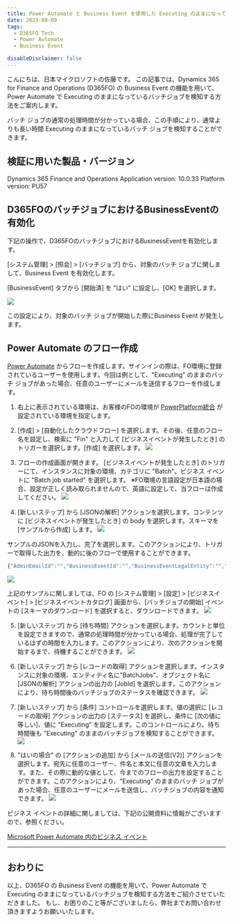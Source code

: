 ```yaml
---
title: Power Automate と Business Event を使用した Executing のままになっているバッチジョブの検知方法
date: 2023-08-09
tags:
  - D365FO Tech
  - Power Automate
  - Business Event

disableDisclaimer: false
---
```


こんにちは、日本マイクロソフトの佐藤です。
この記事では、Dynamics 365 for Finance and Operations (D365FO) の Business Event の機能を用いて、Power Automate で Executing のままになっているバッチジョブを検知する方法をご案内します。

バッチ ジョブの通常の処理時間が分かっている場合、この手順により、通常よりも長い時間 Executing のままになっているバッチ ジョブを検知することができます。  

<!-- more -->
## 検証に用いた製品・バージョン
Dynamics 365 Finance and Operations
Application version: 10.0.33
Platform version: PU57

## D365FOのバッチジョブにおけるBusinessEventの有効化
下記の操作で、D365FOのバッチジョブにおけるBusinessEventを有効化します。

[システム管理] > [照会] > [バッチジョブ] から、対象のバッチ ジョブに関しまして、Business Event を有効化します。

[BusinessEvent] タブから [開始済] を ”はい” に設定し、[OK] を選択します。

![](./how-to-executingalert/executingalert01.png)

この設定により、対象のバッチ ジョブが開始した際にBusiness Event が発生します。

## Power Automate のフロー作成
[Power Automate](https://make.powerautomate.com/) からフローを作成します。サインインの際は、FO環境に登録されているユーザーを使用します。今回は例として、"Executing" のままのバッチ ジョブがあった場合、任意のユーザーにメールを送信するフローを作成します。

1. 右上に表示されている環境は、お客様のFOの環境が [PowerPlatform統合](https://learn.microsoft.com/ja-jp/dynamics365/fin-ops-core/dev-itpro/power-platform/enable-power-platform-integration) が設定されている環境を指定します。

2. [作成] > [自動化したクラウドフロー] を選択します。その後、任意のフロー名を設定し、検索に "Fin" と入力して [ビジネスイベントが発生したとき] のトリガーを選択します。[作成] を選択します。
![](./how-to-executingalert/executingalert02.png)

3. フローの作成画面が開きます。 [ビジネスイベントが発生したとき] のトリガーにて、インスタンスに対象の環境、カテゴリに "Batch"、ビジネス イベントに "Batch job started" を選択します。
※FO環境の言語設定が日本語の場合、設定が正しく読み取られませんので、英語に設定して、当フローは作成してください。
![](./how-to-executingalert/executingalert03.png)

4. [新しいステップ] から [JSONの解析] アクションを選択します。コンテンツに [ビジネスイベントが発生したとき] の body を選択します。スキーマを [サンプルから作成] します。
![](./how-to-executingalert/executingalert04.png)

サンプルのJSONを入力し、完了を選択します。このアクションにより、トリガーで取得した出力を、動的に後のフローで使用することができます。
```javascript
{"AdminEmailId":"","BusinessEventId":"","BusinessEventLegalEntity":"","ContextRecordSubject":"","ControlNumber":0,"EventId":"","EventTime":"/Date(-2208988800000)/","EventTimeIso8601":"1900-01-01T00:00:00Z","InitiatingUserAADObjectId":"{00000000-0000-0000-0000-000000000000}","JobDescription":"","JobEndUtcDateTime":"/Date(-2208988800000)/","JobExecutedByEmailId":"","JobId":0,"JobOwnerEmailId":"","JobStatus":"","MajorVersion":0,"MinorVersion":0,"ParentContextRecordSubjects":null}
```
![](./how-to-executingalert/executingalert05.png)

上記のサンプルに関しましては、FO の [システム管理] > [設定] > [ビジネスイベント] > [ビジネスイベントカタログ] 画面から、[バッチジョブの開始] イベントの [スキーマのダウンロード] を選択すると、ダウンロードできます。
![](./how-to-executingalert/executingalert06.png)

5. [新しいステップ] から [待ち時間] アクションを選択します。カウントと単位を設定できますので、通常の処理時間が分かっている場合、処理が完了しているはずの時間を入力します。このアクションにより、次のアクションを開始するまで、待機することができます。
![](./how-to-executingalert/executingalert07.png)

6. [新しいステップ] から [レコードの取得] アクションを選択します。インスタンスに対象の環境、エンティティ名に"BatchJobs"、オブジェクト名に [JSONの解析] アクションの出力の [JobId] を選択します。このアクションにより、待ち時間後のバッチジョブのステータスを確認できます。
![](./how-to-executingalert/executingalert08.png)

7.  [新しいステップ] から [条件] コントロールを選択します。値の選択に [レコードの取得] アクションの出力の [ステータス] を選択し、条件に [次の値に等しい]、値に "Executing" を設定します。このコントロールにより、待ち時間後も "Executing" のままのバッチジョブを検知することができます。
![](./how-to-executingalert/executingalert09.png)

8. "はいの場合" の [アクションの追加] から [メールの送信(V2)] アクションを選択します。宛先に任意のユーザー、件名と本文に任意の文章を入力します。また、その際に動的な値として、今までのフローの出力を設定することができます。このアクションにより、"Executing" のままのバッチ ジョブがあった場合、任意のユーザーにメールを送信し、バッチジョブの内容を通知できます。
![](./how-to-executingalert/executingalert10.png)

ビジネス イベントの詳細に関しましては、下記の公開資料に情報がございますので、参照ください。

[Microsoft Power Automate 内のビジネス イベント](https://learn.microsoft.com/ja-jp/dynamics365/fin-ops-core/dev-itpro/business-events/business-events-flow)

---
## おわりに  

以上、D365FO の Business Event の機能を用いて、Power Automate で Executing のままになっているバッチジョブを検知する方法をご紹介させていただきました。
もし、お困りのこと等がございましたら、弊社までお問い合わせ頂きますようお願いいたします。  
